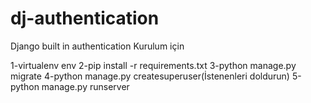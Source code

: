 # dj-authentication
Django built in authentication
Kurulum için

1-virtualenv env
2-pip install -r requirements.txt
3-python manage.py migrate
4-python manage.py createsuperuser(İstenenleri doldurun)
5-python manage.py runserver
